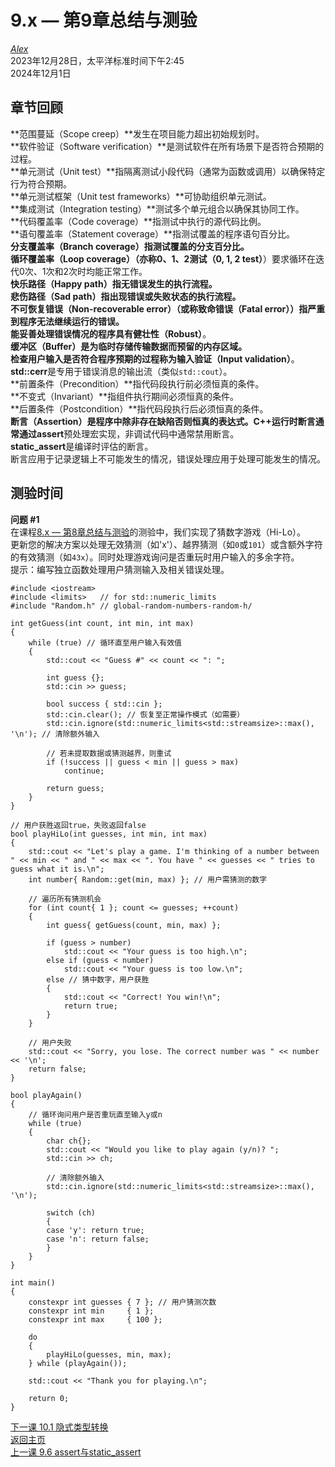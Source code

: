 9.x — 第9章总结与测验  
=================================

[*Alex*](https://www.learncpp.com/author/Alex/ "查看Alex的所有文章")  
2023年12月28日，太平洋标准时间下午2:45  
2024年12月1日  

章节回顾  
----------------  
**范围蔓延（Scope creep）**发生在项目能力超出初始规划时。  
**软件验证（Software verification）**是测试软件在所有场景下是否符合预期的过程。  
**单元测试（Unit test）**指隔离测试小段代码（通常为函数或调用）以确保特定行为符合预期。  
**单元测试框架（Unit test frameworks）**可协助组织单元测试。  
**集成测试（Integration testing）**测试多个单元组合以确保其协同工作。  
**代码覆盖率（Code coverage）**指测试中执行的源代码比例。  
**语句覆盖率（Statement coverage）**指测试覆盖的程序语句百分比。  
**分支覆盖率（Branch coverage）**指测试覆盖的分支百分比。  
**循环覆盖率（Loop coverage）**（亦称**0、1、2测试（0, 1, 2 test）**）要求循环在迭代0次、1次和2次时均能正常工作。  
**快乐路径（Happy path）**指无错误发生的执行流程。  
**悲伤路径（Sad path）**指出现错误或失败状态的执行流程。  
**不可恢复错误（Non-recoverable error）**（或称**致命错误（Fatal error）**）指严重到程序无法继续运行的错误。  
能妥善处理错误情况的程序具有**健壮性（Robust）**。  
**缓冲区（Buffer）**是为临时存储传输数据而预留的内存区域。  
检查用户输入是否符合程序预期的过程称为**输入验证（Input validation）**。  
**std::cerr**是专用于错误消息的输出流（类似`std::cout`）。  
**前置条件（Precondition）**指代码段执行前必须恒真的条件。  
**不变式（Invariant）**指组件执行期间必须恒真的条件。  
**后置条件（Postcondition）**指代码段执行后必须恒真的条件。  
**断言（Assertion）**是程序中除非存在缺陷否则恒真的表达式。C++运行时断言通常通过**assert**预处理宏实现，非调试代码中通常禁用断言。  
**static_assert**是编译时评估的断言。  
断言应用于记录逻辑上不可能发生的情况，错误处理应用于处理可能发生的情况。  

测验时间  
----------------  
**问题 #1**  
在课程[8.x — 第8章总结与测验](Chapter-8/lesson8.x-chapter-8-summary-and-quiz.md)的测验中，我们实现了猜数字游戏（Hi-Lo）。  
更新您的解决方案以处理无效猜测（如'x'）、越界猜测（如`0`或`101`）或含额外字符的有效猜测（如`43x`）。同时处理游戏询问是否重玩时用户输入的多余字符。  
提示：编写独立函数处理用户猜测输入及相关错误处理。  
  
```
#include <iostream>
#include <limits>   // for std::numeric_limits
#include "Random.h" // global-random-numbers-random-h/

int getGuess(int count, int min, int max)
{
	while (true) // 循环直至用户输入有效值
	{
		std::cout << "Guess #" << count << ": ";

		int guess {};
		std::cin >> guess;

		bool success { std::cin };
		std::cin.clear(); // 恢复至正常操作模式（如需要）
		std::cin.ignore(std::numeric_limits<std::streamsize>::max(), '\n'); // 清除额外输入

		// 若未提取数据或猜测越界，则重试
		if (!success || guess < min || guess > max)
			continue;

		return guess;
	}
}

// 用户获胜返回true，失败返回false
bool playHiLo(int guesses, int min, int max)
{
	std::cout << "Let's play a game. I'm thinking of a number between " << min << " and " << max << ". You have " << guesses << " tries to guess what it is.\n";
	int number{ Random::get(min, max) }; // 用户需猜测的数字

	// 遍历所有猜测机会
	for (int count{ 1 }; count <= guesses; ++count)
	{
		int guess{ getGuess(count, min, max) };

		if (guess > number)
			std::cout << "Your guess is too high.\n";
		else if (guess < number)
			std::cout << "Your guess is too low.\n";
		else // 猜中数字，用户获胜
		{
			std::cout << "Correct! You win!\n";
			return true;
		}
	}

	// 用户失败
	std::cout << "Sorry, you lose. The correct number was " << number << '\n';
	return false;
}

bool playAgain()
{
	// 循环询问用户是否重玩直至输入y或n
	while (true)
	{
		char ch{};
		std::cout << "Would you like to play again (y/n)? ";
		std::cin >> ch;

		// 清除额外输入
		std::cin.ignore(std::numeric_limits<std::streamsize>::max(), '\n');
        
		switch (ch)
		{
		case 'y': return true;
		case 'n': return false;
		}
	}
}

int main()
{
	constexpr int guesses { 7 }; // 用户猜测次数
	constexpr int min     { 1 };
	constexpr int max     { 100 };

	do
	{
		playHiLo(guesses, min, max);
	} while (playAgain());

	std::cout << "Thank you for playing.\n";

	return 0;
}
```
[下一课 10.1 隐式类型转换](Chapter-10/lesson10.1-implicit-type-conversion.md)  
[返回主页](/)  
[上一课 9.6 assert与static_assert](Chapter-9/lesson9.6-assert-and-static_assert.md)